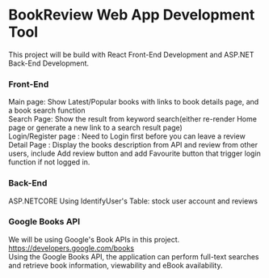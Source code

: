 # BookReview Web App Development Tool

This project will be build with React Front-End Development and ASP.NET Back-End Development.

### Front-End
Main page: Show Latest/Popular books with links to book details page, and a book search function<br>
Search Page: Show the result from keyword search(either re-render Home page or generate a new link to a search result page)<br>
Login/Register page : Need to Login first before you can leave a review<br>
Detail Page : Display the books description from API and review from other users, include Add review button and add Favourite button that trigger login function if not logged in.

### Back-End
ASP.NETCORE Using IdentifyUser's Table: stock user account and reviews

### Google Books API
We will be using Google's Book APIs in this project.<br>
https://developers.google.com/books<br>
Using the Google Books API, the application can perform full-text searches and retrieve book information, viewability and eBook availability.
